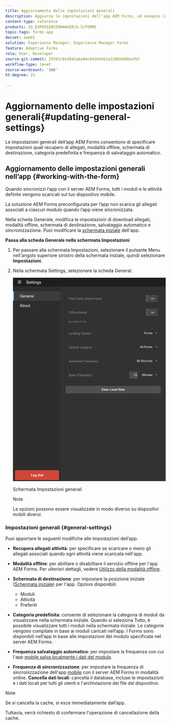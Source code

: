 ```yaml
---
title: Aggiornamento delle impostazioni generali
description: Aggiorna le impostazioni dell’app AEM Forms, ad esempio la schermata iniziale, e recupera le opzioni punti iniziali e allegati
content-type: reference
products: SG_EXPERIENCEMANAGER/6.5/FORMS
topic-tags: forms-app
docset: aem65
solution: Experience Manager, Experience Manager Forms
feature: Adaptive Forms
role: User, Developer
source-git-commit: 29391c8e3042a8a04c64165663a228bb4886afb5
workflow-type: tm+mt
source-wordcount: '388'
ht-degree: 1%

---
```


# Aggiornamento delle impostazioni generali{#updating-general-settings}

Le impostazioni generali dell’app AEM Forms consentono di specificare impostazioni quali recupero di allegati, modalità offline, schermata di destinazione, categoria predefinita e frequenza di salvataggio automatico.

## Aggiornamento delle impostazioni generali nell’app {#working-with-the-form}

Quando sincronizzi l’app con il server AEM Forms, tutti i moduli e le attività definite vengono scaricati sul tuo dispositivo mobile.

La soluzione AEM Forms preconfigurata per l’app non scarica gli allegati associati a ciascun modulo quando l’app viene sincronizzata.

Nella scheda Generale, modifica le impostazioni di download allegati, modalità offline, schermata di destinazione, salvataggio automatico e sincronizzazione. Puoi modificare la [schermata iniziale](../../forms/using/home-screen.md) dell&#39;app.

**Passa alla scheda Generale nella schermata Impostazioni**

1. Per passare alla schermata Impostazioni, selezionare il pulsante Menu nell&#39;angolo superiore sinistro della schermata iniziale, quindi selezionare **Impostazioni**.
1. Nella schermata Settings, selezionare la scheda General.

   ![Impostazioni generali nell&#39;app AEM Forms](assets/gen-settings-1.png)

   Schermata Impostazioni generali

   >[!NOTE]
   >
   >Le opzioni possono essere visualizzate in modo diverso su dispositivi mobili diversi.

### Impostazioni generali {#general-settings}

Puoi apportare le seguenti modifiche alle impostazioni dell’app.

* **Recupera allegati attività**: per specificare se scaricare o meno gli allegati associati quando ogni attività viene scaricata nell&#39;app.
* **Modalità offline**: per abilitare o disabilitare il servizio offline per l&#39;app AEM Forms. Per ulteriori dettagli, vedere [Utilizzo della modalità offline](/help/forms/using/work-offline-mode.md).
* **Schermata di destinazione**: per impostare la posizione iniziale ([Schermata iniziale](../../forms/using/home-screen.md)) per l&#39;app.
Opzioni disponibili:

   * Moduli
   * Attività
   * Preferiti

* **Categoria predefinita**: consente di selezionare la categoria di moduli da visualizzare nella schermata iniziale. Quando si seleziona Tutto, è possibile visualizzare tutti i moduli nella schermata iniziale. Le categorie vengono compilate in base ai moduli caricati nell’app. I Forms sono disponibili nell’app in base alle impostazioni del modulo specificate nel server AEM Forms.

* **Frequenza salvataggio automatico**: per impostare la frequenza con cui l&#39;app [mobile salva localmente i dati del modulo](../../forms/using/autosave-data-app.md).
* **Frequenza di sincronizzazione**: per impostare la frequenza di sincronizzazione dell&#39;app [mobile](../../forms/using/sync-app.md) con il server AEM Forms in modalità online.
  **Cancella dati locali**: cancella il database, incluse le impostazioni e i dati locali per tutti gli utenti e l&#39;archiviazione dei file dal dispositivo.

>[!NOTE]
>
>Se si cancella la cache, si esce immediatamente dall’app.
>
>Tuttavia, verrà richiesto di confermare l&#39;operazione di cancellazione della cache.
